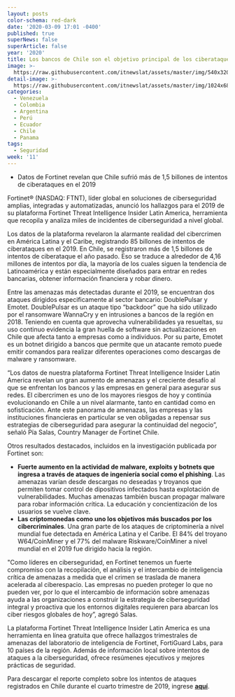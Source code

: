 ```yaml
---
layout: posts
color-schema: red-dark
date: '2020-03-09 17:01 -0400'
published: true
superNews: false
superArticle: false
year: '2020'
title: Los bancos de Chile son el objetivo principal de los ciberataques en el país
image: >-
  https://raw.githubusercontent.com/itnewslat/assets/master/img/540x320/Santiago-de-Chile-p.jpg
detail-image: >-
  https://raw.githubusercontent.com/itnewslat/assets/master/img/1024x680/Santiago-de-Chile-g.jpg
categories:
  - Venezuela
  - Colombia
  - Argentina
  - Perú
  - Ecuador
  - Chile
  - Panama
tags:
  - Seguridad
week: '11'
---
```

- Datos de Fortinet revelan que Chile sufrió más de 1,5 billones de intentos de ciberataques en el 2019

Fortinet® (NASDAQ: FTNT), líder global en soluciones de ciberseguridad amplias, integradas y automatizadas, anunció los hallazgos para el 2019 de su plataforma Fortinet Threat Intelligence Insider Latin America, herramienta que recopila y analiza miles de incidentes de ciberseguridad a nivel global. 
 
Los datos de la plataforma revelaron la alarmante realidad del cibercrimen en América Latina y el Caribe, registrando 85 billones de intentos de ciberataques en el 2019. En Chile, se registraron más de 1,5 billones de intentos de ciberataque el año pasado. Eso se traduce a alrededor de 4,16 millones de intentos por día, la mayoría de los cuales siguen la tendencia de Latinoamérica y están especialmente diseñados para entrar en redes bancarias, obtener información financiera y robar dinero.  
 
Entre las amenazas más detectadas durante el 2019, se encuentran dos ataques dirigidos especificamente al sector bancario: DoublePulsar y Emotet. DoublePulsar es un ataque tipo “backdoor” que ha sido utilizado por el ransomware WannaCry y en intrusiones a bancos de la región en 2018. Teniendo en cuenta que aprovecha vulnerabilidades ya resueltas, su uso continuo evidencia la gran huella de software sin actualizaciones en Chile que afecta tanto a empresas como a individuos. Por su parte, Emotet es un botnet dirigido a bancos que permite que un atacante remoto puede emitir comandos para realizar diferentes operaciones como descargas de malware y ransomware.

“Los datos de nuestra plataforma Fortinet Threat Intelligence Insider Latin America revelan un gran aumento de amenazas y el creciente desafío al que se enfrentan los bancos y las empresas en general para asegurar sus redes. El cibercrimen es uno de los mayores riesgos de hoy y continúa evolucionando en Chile a un nivel alarmante, tanto en cantidad como en sofisticación. Ante este panorama de amenazas, las empresas y las instituciones financieras en particular se ven obligadas a repensar sus estrategias de ciberseguridad para asegurar la continuidad del negocio”, señaló Pía Salas, Country Manager de Fortinet Chile. 
 
Otros resultados destacados, incluidos en la investigación publicada por Fortinet son: 
 
- **Fuerte aumento en la actividad de malware, exploits y botnets que ingresa a través de ataques de ingeniería social como el phishing**. Las amenazas varían desde descargas no deseadas y troyanos que permiten tomar control de dipositivos infectados hasta explotación de vulnerabilidades. Muchas amenazas también buscan propagar malware para robar información crítica. La educación y concientización de los usuarios se vuelve clave. 
- **Las criptomonedas como uno los objetivos más buscados por los cibercriminales**. Una gran parte de los ataques de criptominería a nivel mundial fue detectada en América Latina y el Caribe. El 84% del troyano W64/CoinMiner y el 77% del malware Riskware/CoinMiner a nivel mundial en el 2019 fue dirigido hacia la región.
 
"Como líderes en ciberseguridad, en Fortinet tenemos un fuerte compromiso con la recopilación, el análisis y el intercambio de inteligencia crítica de amenazas a medida que el crimen se traslada de manera acelerada al ciberespacio. Las empresas no pueden proteger lo que no pueden ver, por lo que el intercambio de información sobre amenazas ayuda a las organizaciones a construir la estrategia de ciberseguridad integral y proactiva que los entornos digitales requieren para abarcan los ciber riesgos globales de hoy”, agregó Salas. 
 
La plataforma Fortinet Threat Intelligence Insider Latin America es una herramienta en línea gratuita que ofrece hallazgos trimestrales de amenazas del laboratorio de inteligencia de Fortinet, FortiGuard Labs, para 10 países de la región. Además de información local sobre intentos de ataques a la ciberseguridad, ofrece resúmenes ejecutivos y mejores prácticas de seguridad.
 
Para descargar el reporte completo sobre los intentos de ataques registrados en Chile durante el cuarto trimestre de 2019, ingrese **[aquí](https://www.fortinetthreatinsiderlat.com/es/Q4-2019/CL/html/trends#trends_position)**.